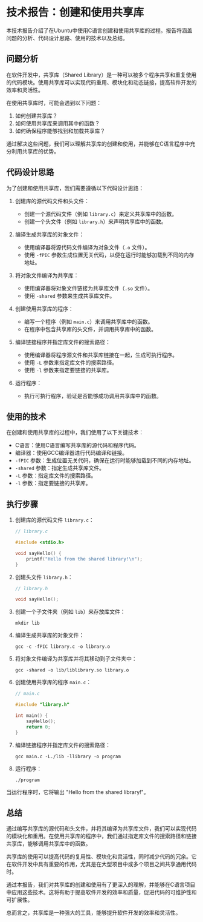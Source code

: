 # 技术报告：创建和使用共享库

本技术报告介绍了在Ubuntu中使用C语言创建和使用共享库的过程。报告将涵盖问题的分析、代码设计思路、使用的技术以及总结。

## 问题分析

在软件开发中，共享库（Shared Library）是一种可以被多个程序共享和重复使用的代码模块。使用共享库可以实现代码重用、模块化和动态链接，提高软件开发的效率和灵活性。

在使用共享库时，可能会遇到以下问题：

1. 如何创建共享库？
2. 如何使用共享库来调用其中的函数？
3. 如何确保程序能够找到和加载共享库？

通过解决这些问题，我们可以理解共享库的创建和使用，并能够在C语言程序中充分利用共享库的优势。

## 代码设计思路

为了创建和使用共享库，我们需要遵循以下代码设计思路：

1. 创建库的源代码文件和头文件：
   - 创建一个源代码文件（例如 `library.c`）来定义共享库中的函数。
   - 创建一个头文件（例如 `library.h`）来声明共享库中的函数。

2. 编译生成共享库的对象文件：
   - 使用编译器将源代码文件编译为对象文件（`.o` 文件）。
   - 使用 `-fPIC` 参数生成位置无关代码，以便在运行时能够加载到不同的内存地址。

3. 将对象文件编译为共享库：
   - 使用编译器将对象文件链接为共享库文件（`.so` 文件）。
   - 使用 `-shared` 参数来生成共享库文件。

4. 创建使用共享库的程序：
   - 编写一个程序（例如 `main.c`）来调用共享库中的函数。
   - 在程序中包含共享库的头文件，并调用共享库中的函数。

5. 编译链接程序并指定库文件的搜索路径：
   - 使用编译器将程序源文件和共享库链接在一起，生成可执行程序。
   - 使用 `-L` 参数来指定库文件的搜索路径。
   - 使用 `-l` 参数来指定要链接的共享库。

6. 运行程序：
   - 执行可执行程序，验证是否能够成功调用共享库中的函数。

## 使用的技术

在创建和使用共享库的过程中，我们使用了以下关键技术：

- C语言：使用C语言编写共享库的源代码和程序代码。
- 编译器：使用GCC编译器进行代码编译和链接。
- `-fPIC` 参数：生成位置无关代码，确保在运行时能够加载到不同的内存地址。
- `-shared` 参数：指定生成共享库文件。
- `-L` 参数：指定库文件的搜索路径。
- `-l` 参数：指定要链接的共享库。

## 执行步骤

1. 创建库的源代码文件 `library.c`：

    ```c
    // library.c

    #include <stdio.h>

    void sayHello() {
        printf("Hello from the shared library!\n");
    }
    ```

2. 创建头文件 `library.h`：

    ```c
    // library.h

    void sayHello();
    ```

3. 创建一个子文件夹（例如 `lib`）来存放库文件：

    ```shell
    mkdir lib
    ```

4. 编译生成共享库的对象文件：

    ```shell
    gcc -c -fPIC library.c -o library.o
    ```

5. 将对象文件编译为共享库并将其移动到子文件夹中：

    ```shell
    gcc -shared -o lib/liblibrary.so library.o
    ```

6. 创建使用共享库的程序 `main.c`：

    ```c
    // main.c

    #include "library.h"

    int main() {
        sayHello();
        return 0;
    }
    ```

7. 编译链接程序并指定库文件的搜索路径：

    ```shell
    gcc main.c -L./lib -llibrary -o program
    ```

8. 运行程序：

    ```shell
    ./program
    ```

当运行程序时，它将输出 "Hello from the shared library!"。

## 总结

通过编写共享库的源代码和头文件，并将其编译为共享库文件，我们可以实现代码的模块化和重用。在使用共享库的程序中，我们通过指定库文件的搜索路径和链接共享库，能够调用共享库中的函数。

共享库的使用可以提高代码的复用性、模块化和灵活性，同时减少代码的冗余。它在软件开发中具有重要的作用，尤其是在大型项目中或多个项目之间共享通用代码时。

通过本报告，我们对共享库的创建和使用有了更深入的理解，并能够在C语言项目中应用这些技术。这将有助于提高软件开发的效率和质量，促进代码的可维护性和可扩展性。

总而言之，共享库是一种强大的工具，能够提升软件开发的效率和灵活性。

